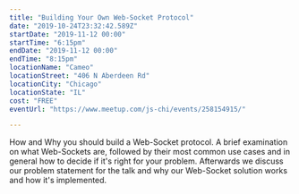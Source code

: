 ```yaml
---
title: "Building Your Own Web-Socket Protocol"
date: "2019-10-24T23:32:42.589Z"
startDate: "2019-11-12 00:00"
startTime: "6:15pm"
endDate: "2019-11-12 00:00"
endTime: "8:15pm"
locationName: "Cameo"
locationStreet: "406 N Aberdeen Rd"
locationCity: "Chicago"
locationState: "IL"
cost: "FREE"
eventUrl: "https://www.meetup.com/js-chi/events/258154915/"

---
```


How and Why you should build a Web-Socket protocol. A brief examination on what Web-Sockets are, followed by their most common use cases and in general how to decide if it's right for your problem. Afterwards we discuss our problem statement for the talk and why our Web-Socket solution works and how it's implemented.

